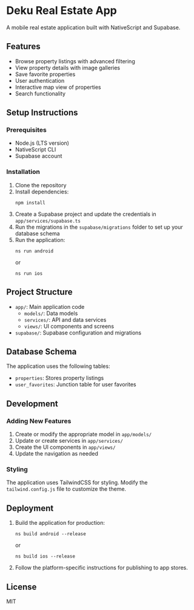 # Deku Real Estate App

A mobile real estate application built with NativeScript and Supabase.

## Features

- Browse property listings with advanced filtering
- View property details with image galleries
- Save favorite properties
- User authentication
- Interactive map view of properties
- Search functionality

## Setup Instructions

### Prerequisites

- Node.js (LTS version)
- NativeScript CLI
- Supabase account

### Installation

1. Clone the repository
2. Install dependencies:
   ```
   npm install
   ```
3. Create a Supabase project and update the credentials in `app/services/supabase.ts`
4. Run the migrations in the `supabase/migrations` folder to set up your database schema
5. Run the application:
   ```
   ns run android
   ```
   or
   ```
   ns run ios
   ```

## Project Structure

- `app/`: Main application code
  - `models/`: Data models
  - `services/`: API and data services
  - `views/`: UI components and screens
- `supabase/`: Supabase configuration and migrations

## Database Schema

The application uses the following tables:

- `properties`: Stores property listings
- `user_favorites`: Junction table for user favorites

## Development

### Adding New Features

1. Create or modify the appropriate model in `app/models/`
2. Update or create services in `app/services/`
3. Create the UI components in `app/views/`
4. Update the navigation as needed

### Styling

The application uses TailwindCSS for styling. Modify the `tailwind.config.js` file to customize the theme.

## Deployment

1. Build the application for production:
   ```
   ns build android --release
   ```
   or
   ```
   ns build ios --release
   ```

2. Follow the platform-specific instructions for publishing to app stores.

## License

MIT